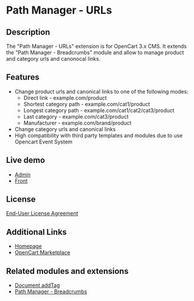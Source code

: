 # Path Manager - URLs

## Description
The "Path Manager - URLs" extension is for OpenCart 3.x CMS. It extends the "Path Manager - Breadcrumbs" module and allow to manage product and category urls and canonocal links.

## Features
* Change product urls and canonical links to one of the following modes:
    - Direct link - example.com/product
    - Shortest category path - example.com/cat1/product
    - Longest category path - example.com/cat1/cat2/cat3/product
    - Last category - example.com/cat3/product
    - Manufacturer - example.com/brand/product
* Change category urls and canonical links
* High compatibility with third party templates and modules due to use Opencart Event System

## Live demo
* [Admin](http://ocmod.freevar.com/oc3020/b/admin/index.php?route=extension/module/path_manager)
* [Front](http://ocmod.freevar.com/oc3020/b)

## License
[End-User License Agreement](https://git.io/JferS)

## Additional Links
* [Homepage](https://underr.space/notes/projects/project-0018.html)
* [OpenCart Marketplace](https://www.opencart.com/index.php?route=marketplace/extension/info&extension_id=38192)

## Related modules and extensions
* [Document addTag](https://git.io/JvltB)
* [Path Manager - Breadcrumbs](https://www.opencart.com/index.php?route=marketplace/extension/info&extension_id=35022)
